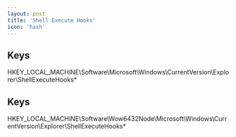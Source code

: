 ```yaml
---
layout: post
title: 'Shell Execute Hooks'
icon: 'hash'
---
```


## Keys

HKEY_LOCAL_MACHINE\Software\Microsoft\Windows\CurrentVersion\Explorer\ShellExecuteHooks\*



## Keys

HKEY_LOCAL_MACHINE\Software\Wow6432Node\Microsoft\Windows\CurrentVersion\Explorer\ShellExecuteHooks\*

